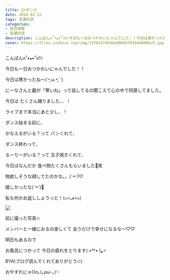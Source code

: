 ```yaml
---
title: 👯‍♂️ダンス
date: 2018-02-22
tags: 宮瀬玲奈
categories: 
- 成员博客
- 宮瀬玲奈
description: こんばんฅ՞•ﻌ•՞ฅﾜﾝ今日も一日おつかれいにゃんでした！！今日は寒かったね～(´•̥ ω •̥` ')にーなさんと麗が「寒いね」って話してるの聞こえて心の中で同感してました。...
cover: https://files.zzzhxxx.top/img/13f9a37d54ba999d5f9344d460bc9.jpg 
---
```




こんばんฅ՞•ﻌ•՞ฅﾜﾝ



今日も一日おつかれいにゃんでした！！




今日は寒かったね～(´•̥ ω •̥` ')


にーなさんと麗が「寒いね」って話してるの聞こえて心の中で同感してました。











今日は
たくさん踊りました、、！


ライブまで本当にあと少し、！











ダンス始まる前に、

かなえるがいる？って
パンくれて、




ダンス終わって、

るーりーがいる？って
玉子焼きくれて、



今日はなんだか
食べ物たくさんもらいました💓笑



物欲しそうな顔してたのかな。。(*´⚰︎`*﻿)♡



嬉しかったな(*´⚰︎`*﻿)💓








私も何かお返ししようっと！(๑>ڡ<๑)












![](https://files.zzzhxxx.top/img/13f9a37d54ba999d5f9344d460bc9.jpg)




前に撮った写真✩











メンバーと一緒におるの楽しくて
会うだけで幸せになるな～♡♡












明日もあるので

お風呂につかって
今日の疲れをとります( •̀ᄇ• ́)ﻭ✧







BYA(ブログ読んでくれてありがとう✩)


おやすれにゃOo｡(｡ρω-｡)✨


